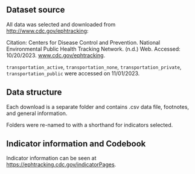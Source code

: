 ## Dataset source

All data was selected and downloaded from http://www.cdc.gov/ephtracking:

Citation: 
Centers for Disease Control and Prevention. National Environmental Public Health Tracking Network. (n.d.) Web. Accessed: 10/20/2023. www.cdc.gov/ephtracking.

`transportation_active`, `transportation_none`, `transportation_private`, `transportation_public` were accessed on 11/01/2023.

## Data structure

Each download is a separate folder and contains .csv data file, footnotes, and general information.

Folders were re-named to with a shorthand for indicators selected. 

## Indicator information and Codebook

Indicator information can be seen at https://ephtracking.cdc.gov/indicatorPages.